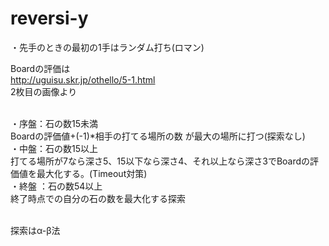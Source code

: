 reversi-y
=========

・先手のときの最初の1手はランダム打ち(ロマン)<br>

Boardの評価は<br>
http://uguisu.skr.jp/othello/5-1.html<br>
2枚目の画像より<br><br>

・序盤：石の数15未満<br>
Boardの評価値+(-1)*相手の打てる場所の数 が最大の場所に打つ(探索なし)<br>
・中盤：石の数15以上<br>
打てる場所が7なら深さ5、15以下なら深さ4、それ以上なら深さ3でBoardの評価値を最大化する。(Timeout対策)<br>
・終盤 ：石の数54以上<br>
終了時点での自分の石の数を最大化する探索<br><br>

探索はα-β法
